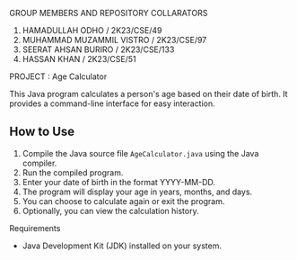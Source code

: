 GROUP MEMBERS AND REPOSITORY COLLARATORS
1. HAMADULLAH ODHO / 2K23/CSE/49
2. MUHAMMAD MUZAMMIL VISTRO / 2K23/CSE/97
3. SEERAT AHSAN BURIRO / 2K23/CSE/133
4. HASSAN KHAN / 2K23/CSE/51
 
 PROJECT : Age Calculator

This Java program calculates a person's age based on their date of birth. It provides a command-line interface for easy interaction.

## How to Use
1. Compile the Java source file `AgeCalculator.java` using the Java compiler.
2. Run the compiled program.
3. Enter your date of birth in the format YYYY-MM-DD.
4. The program will display your age in years, months, and days.
5. You can choose to calculate again or exit the program.
6. Optionally, you can view the calculation history.

 Requirements
- Java Development Kit (JDK) installed on your system.

